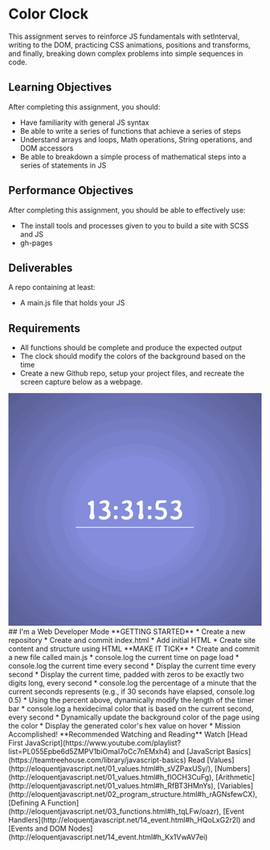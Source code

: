 # Color Clock
This assignment serves to reinforce JS fundamentals with setInterval, writing to the DOM, practicing CSS animations, positions and transforms, and finally, breaking down complex problems into simple sequences in code.
## Learning Objectives
After completing this assignment, you should:
* Have familiarity with general JS syntax
* Be able to write a series of functions that achieve a series of steps
* Understand arrays and loops, Math operations, String operations, and DOM accessors
* Be able to breakdown a simple process of mathematical steps into a series of statements in JS
## Performance Objectives
After completing this assignment, you should be able to effectively use:
* The install tools and processes given to you to build a site with SCSS and JS
* gh-pages
## Deliverables
A repo containing at least:
* A main.js file that holds your JS
## Requirements
* All functions should be complete and produce the expected output
* The clock should modify the colors of the background based on the time
* Create a new Github repo, setup your project files, and recreate the screen capture below as a webpage.
<img src="./images/color-clock-img.gif" alt="color clock"/>
## I'm a Web Developer Mode
**GETTING STARTED**
* Create a new repository
* Create and commit index.html
* Add initial HTML
* Create site content and structure using HTML
**MAKE IT TICK**
* Create and commit a new file called main.js
* console.log the current time on page load
* console.log the current time every second
* Display the current time every second
* Display the current time, padded with zeros to be exactly two digits long, every second
* console.log the percentage of a minute that the current seconds represents (e.g., if 30 seconds have elapsed, console.log 0.5)
* Using the percent above, dynamically modify the length of the timer bar
* console.log a hexidecimal color that is based on the current second, every second
* Dynamically update the background color of the page using the color
* Display the generated color's hex value on hover
* Mission Accomplished!
**Recommended Watching and Reading**
Watch [Head First JavaScript](https://www.youtube.com/playlist?list=PL055Epbe6d5ZMPV1biOmaI7oCc7nEMxh4) and [JavaScript Basics](https://teamtreehouse.com/library/javascript-basics)
Read [Values](http://eloquentjavascript.net/01_values.html#h_sVZPaxUSy/), [Numbers](http://eloquentjavascript.net/01_values.html#h_flOCH3CuFg), [Arithmetic](http://eloquentjavascript.net/01_values.html#h_RfBT3HMnYs), [Variables](http://eloquentjavascript.net/02_program_structure.html#h_rAGNsfewCX), [Defining A Function](http://eloquentjavascript.net/03_functions.html#h_tqLFw/oazr), [Event Handlers](http://eloquentjavascript.net/14_event.html#h_HQoLxG2r2l) and [Events and DOM Nodes](http://eloquentjavascript.net/14_event.html#h_Kx1VwAV7ei)
